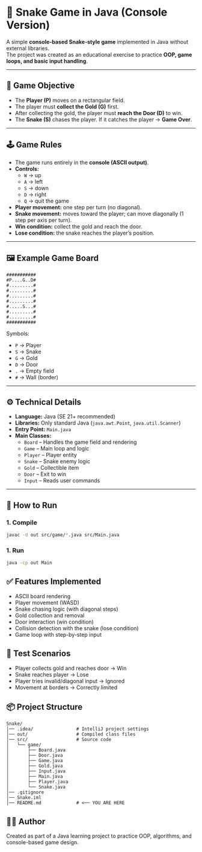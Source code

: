 # 🐍 Snake Game in Java (Console Version)

A simple **console-based Snake-style game** implemented in Java without external libraries.  
The project was created as an educational exercise to practice **OOP, game loops, and basic input handling**.

---

## 🎯 Game Objective

- The **Player (P)** moves on a rectangular field.
- The player must **collect the Gold (G)** first.
- After collecting the gold, the player must **reach the Door (D)** to win.
- The **Snake (S)** chases the player. If it catches the player → **Game Over**.

---

## 🕹️ Game Rules

- The game runs entirely in the **console (ASCII output)**.
- **Controls:**
    - `W` → up
    - `A` → left
    - `S` → down
    - `D` → right
    - `Q` → quit the game
- **Player movement:** one step per turn (no diagonal).
- **Snake movement:** moves toward the player; can move diagonally (1 step per axis per turn).
- **Win condition:** collect the gold and reach the door.
- **Lose condition:** the snake reaches the player’s position.

---

## 🖼️ Example Game Board

```text
###########
#P....G..D#
#.........#
#.........#
#.........#
#.........#
#.....S...#
#.........#
#.........#
###########
```

Symbols:  
- `P` → Player  
- `S` → Snake  
- `G` → Gold  
- `D` → Door  
- `.` → Empty field  
- `#` → Wall (border)  

---

## ⚙️ Technical Details

- **Language:** Java (SE 21+ recommended)
- **Libraries:** Only standard Java (`java.awt.Point`, `java.util.Scanner`)
- **Entry Point:** `Main.java`
- **Main Classes:**
  - `Board` – Handles the game field and rendering
  - `Game` – Main loop and logic
  - `Player` – Player entity
  - `Snake` – Snake enemy logic
  - `Gold` – Collectible item
  - `Door` – Exit to win
  - `Input` – Reads user commands

---

## 🚀 How to Run

### 1. Compile
```bash
javac -d out src/game/*.java src/Main.java
```
### 1. Run
```bash
java -cp out Main
```
## ✅ Features Implemented


- ASCII board rendering
- Player movement (WASD)
- Snake chasing logic (with diagonal steps)
- Gold collection and removal
- Door interaction (win condition)
- Collision detection with the snake (lose condition)
- Game loop with step-by-step input

## 🧪 Test Scenarios

- Player collects gold and reaches door → Win
- Snake reaches player → Lose
- Player tries invalid/diagonal input → Ignored
- Movement at borders → Correctly limited


## 📦 Project Structure
```text
Snake/
│── .idea/                # IntelliJ project settings
│── out/                  # Compiled class files
│── src/                  # Source code
│   └── game/
│       ├── Board.java
│       ├── Door.java
│       ├── Game.java
│       ├── Gold.java
│       ├── Input.java
│       ├── Main.java
│       ├── Player.java
│       └── Snake.java
│── .gitignore
│── Snake.iml
│── README.md             # <── YOU ARE HERE
```
## 👨‍💻 Author

Created as part of a Java learning project to practice OOP, algorithms, and console-based game design.
